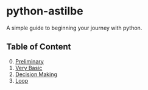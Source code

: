 # python-astilbe
A simple guide to beginning your journey with python.

## Table of Content
0. [Preliminary](https://gitpitch.com/hafizhme/python-astilbe/0-preliminary)
1. [Very Basic](https://gitpitch.com/hafizhme/python-astilbe/1-very-basic)
2. [Decision Making](https://gitpitch.com/hafizhme/python-astilbe/2-decision-making)
3. [Loop](https://gitpitch.com/hafizhme/python-astilbe/3-loop)
